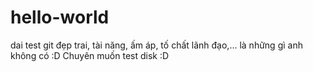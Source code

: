 # hello-world
dai test git
đẹp trai, tài năng, ấm áp, tố chất lãnh đạo,... là những gì anh không có :D
Chuyên muốn test disk :D
